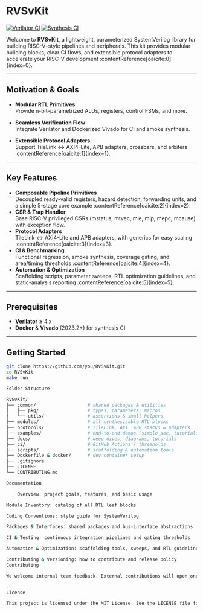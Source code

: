 # RVSvKit

[![Verilator CI](https://github.com/you/RVSvKit/actions/workflows/verilator.yml/badge.svg)]() [![Synthesis CI](https://github.com/you/RVSvKit/actions/workflows/vivado_docker.yml/badge.svg)]()

Welcome to **RVSvKit**, a lightweight, parameterized SystemVerilog library for building RISC-V–style pipelines and peripherals. This kit provides modular building blocks, clear CI flows, and extensible protocol adapters to accelerate your RISC-V development :contentReference[oaicite:0]{index=0}.

---

## Motivation & Goals

- **Modular RTL Primitives**  
  Provide n-bit–parametrized ALUs, registers, control FSMs, and more.

- **Seamless Verification Flow**  
  Integrate Verilator and Dockerized Vivado for CI and smoke synthesis.

- **Extensible Protocol Adapters**  
  Support TileLink ↔ AXI4-Lite, APB adapters, crossbars, and arbiters :contentReference[oaicite:1]{index=1}.

---

## Key Features

- **Composable Pipeline Primitives**  
  Decoupled ready-valid registers, hazard detection, forwarding units, and a simple 5-stage core example :contentReference[oaicite:2]{index=2}.  
- **CSR & Trap Handler**  
  Base RISC-V privileged CSRs (mstatus, mtvec, mie, mip, mepc, mcause) with exception flow.  
- **Protocol Adapters**  
  TileLink ↔ AXI4-Lite and APB adapters, with generics for easy scaling :contentReference[oaicite:3]{index=3}.  
- **CI & Benchmarking**  
  Functional regression, smoke synthesis, coverage gating, and area/timing thresholds :contentReference[oaicite:4]{index=4}.  
- **Automation & Optimization**  
  Scaffolding scripts, parameter sweeps, RTL optimization guidelines, and static-analysis reporting :contentReference[oaicite:5]{index=5}.  

---

## Prerequisites

- **Verilator** ≥ 4.x  
- **Docker** & **Vivado** (2023.2+) for synthesis CI  

---

## Getting Started

```bash
git clone https://github.com/you/RVSvKit.git
cd RVSvKit
make run

Folder Structure

RVSvKit/
├── common/                   # shared packages & utilities
│   ├── pkg/                  # types, parameters, macros
│   └── utils/                # assertions & small helpers
├── modules/                  # all synthesizable RTL blocks
├── protocols/                # TileLink, AXI, APB stacks & adapters
├── examples/                 # end-to-end demos (simple_soc, tutorials)
├── docs/                     # deep dives, diagrams, tutorials
├── ci/                       # GitHub Actions / thresholds
├── scripts/                  # scaffolding & automation tools
├── Dockerfile & docker/      # dev container setup
├── .gitignore
├── LICENSE
└── CONTRIBUTING.md

Documentation

    Overview: project goals, features, and basic usage 

Module Inventory: catalog of all RTL leaf blocks

Coding Conventions: style guide for SystemVerilog

Packages & Interfaces: shared packages and bus-interface abstractions

CI & Testing: continuous integration pipelines and gating thresholds

Automation & Optimization: scaffolding tools, sweeps, and RTL guidelines

Contributing & Versioning: how to contribute and release policy
Contributing

We welcome internal team feedback. External contributions will open once we reach v1.0.0. See CONTRIBUTING.md for detailed guidelines

.
License

This project is licensed under the MIT License. See the LICENSE file for details.